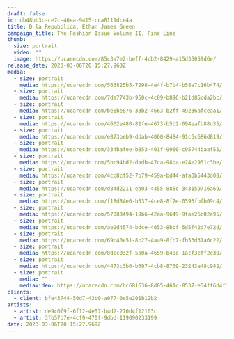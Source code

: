 ```yaml
---
draft: false
id: db48bb3c-ce7c-46ea-9415-cca8111dce4a
title: D la Repubblica, Ethan James Green
campaign_title: T﻿he Fashion Issue Volume II, Fine Line
thumb:
  size: portrait
  video: ""
  image: https://ucarecdn.com/85c3a7e2-beff-4cb2-8429-a15d35059d6e/
release_date: 2023-03-06T20:15:27.963Z
media:
  - size: portrait
    media: https://ucarecdn.com/563825b5-7298-4e4f-b7b4-b58a7c16b474/
  - size: portrait
    media: https://ucarecdn.com/7da7743b-950c-4c09-b896-b21d85cda2bc/
  - size: portrait
    media: https://ucarecdn.com/be8be876-33b2-4663-b2ff-49236afceaa1/
  - size: portrait
    media: https://ucarecdn.com/4662e480-81fe-4673-b5b2-694eafb88d35/
  - size: portrait
    media: https://ucarecdn.com/e873beb9-ddab-4060-8484-91c6c686d819/
  - size: portrait
    media: https://ucarecdn.com/334bafee-b853-401f-9960-c95744baaf55/
  - size: portrait
    media: https://ucarecdn.com/5bc94bd2-dadb-47ca-98ba-e24e2931c3be/
  - size: portrait
    media: https://ucarecdn.com/4cc8cf52-7b79-459a-bd44-afa3b5443d08/
  - size: portrait
    media: https://ucarecdn.com/d84d2211-ea03-4455-885c-343159716a69/
  - size: portrait
    media: https://ucarecdn.com/f18d84e6-b537-4ce8-8f7e-0595fbfb09c4/
  - size: portrait
    media: https://ucarecdn.com/57083494-19b6-42aa-9649-9fae26c02a95/
  - size: portrait
    media: https://ucarecdn.com/ae2d4574-bdce-4653-8bbf-5d5f42d7e72d/
  - size: portrait
    media: https://ucarecdn.com/69c40e51-8b27-4aa9-8fb7-fb53d31a6c22/
  - size: portrait
    media: https://ucarecdn.com/8dec032f-5a0a-4659-b48c-1acf3cff2c30/
  - size: portrait
    media: https://ucarecdn.com/4473c3b0-b397-4cb8-8739-23243a48c942/
  - size: portrait
    media: ""
    mediaVideo: https://ucarecdn.com/bc681636-8d05-461c-8537-e54ff6d4f39c/
clients:
  - client: bfe43744-50d7-43b0-a077-0e5e201b12b2
artists:
  - artist: de9c0f9f-6f12-4e57-b4d2-270d4f12103c
  - artist: 3fb57b7e-4cf9-470f-9dbd-119090233199
date: 2023-03-06T20:15:27.969Z
---
```

